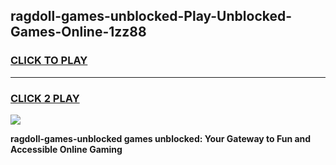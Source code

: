 
## ragdoll-games-unblocked-Play-Unblocked-Games-Online-1zz88
<h3>
<a href="https://premium76.site?title=ragdoll-games-unblocked&ref=25A">CLICK TO PLAY</a></h3>
<hr>

<h3>
<a href="https://premium76.site?title=ragdoll-games-unblocked&ref=25A">CLICK 2 PLAY</a>
  
</h3>

<a href="https://premium76.site?title=ragdoll-games-unblocked&ref=25A"><img src="https://clearcache.store/games.png"></a>


**ragdoll-games-unblocked games unblocked: Your Gateway to Fun and Accessible Online Gaming**
